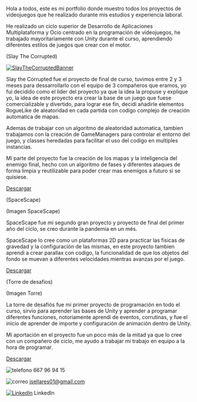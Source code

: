 Hola a todos, este es mi portfolio donde muestro todos los proyectos de videojuegos que he realizado durante mis estudios y experiencia laboral.

He realizado un ciclo superior de Desarrollo de Aplicaciones Multiplataforma y Ocio centrado en la programación de videojuegos, he trabajado mayoritariamente con Unity durante el curso, aprendiendo diferentes estilos de juegos que crear con el motor.

(Slay The Corrupted)

[![SlayTheCorruptedBanner](https://github.com/TiredProgrammer70/Portfolio/assets/109514725/39036217-cdae-4a69-8648-878d05aede3d)](https://drive.google.com/file/d/1O50YXRgjCIfhkQlTCcRi0NL4QlLtnIg5/view?usp=drive_link)

Slay the Corrupted fue el proyecto de final de curso, tuvimos entre 2 y 3 meses para dessarrollarlo con el equipo de 3 compañeros que eramos, yo fui decidido como el lider del proyecto ya que la idea la propuse y explique yo, la idea de este proyecto era crear la base de un juego que fuese comercializable y divertido, para lograr ese fin, decidi añadirle elementos RogueLike de aleatoridad en cada partida con codigo complejo de creación automatica de mapas.

Ademas de trabajar con un algoritmo de aleatoridad automatica, tambien trabajamos con la creación de GameManagers para controlar el entorno del juego, y classes heredadas para facilitar el uso del codigo en multiples instancias.

Mi parte del proyecto fue la creación de los mapas y la inteligencia del enemigo final, hecho con un algoritmo de fases y diferentes ataques de forma limpia y reutilizable para poder crear mas enemigos a futuro si se quisiese.

[Descargar](https://drive.google.com/file/d/1O50YXRgjCIfhkQlTCcRi0NL4QlLtnIg5/view?usp=drive_link)

(SpaceScape)

(Imagen SpaceScape)

SpaceScape fue mi segundo gran proyecto y proyecto de final del primer año del ciclo, se creo durante la pandemia en un més.

SpaceScape lo cree como un plataformas 2D para practicar las fisicas de gravedad y la configuración de las mismas, en este proyecto tambien aprendi a crear parallax con codigo, la funcionalidad de que los objetos del fondo se muevan a diferentes velocidades mientras avanzas por el juego.

[Descargar](https://drive.google.com/file/d/1bnfME8W120nxHo1SxYzcIU6zgQTkQrlQ/view?usp=drive_link)

(Torre de desafios)

(Imagen Torre)

La torre de desafiós fue mi primer proyecto de programación en todo el curso, sirvio para aprender las bases de Unity y aprender a programar diferentes funciones, notoriamente aprendi de eventos, corrutinas, y fue el inicio de aprender de importe y configuración de animación dentro de Unity.

Mi aportación en el proyecto fue un poco más de la mitad ya que lo cree con un compañero de ciclo, me ayudo a trabajar mi trabajo en equipo a la hora de programar.

[Descargar](https://drive.google.com/file/d/1wiRNdZfgetoRrpQHFs_arkirY8-vLujm/view?usp=drive_link)

![telefono](https://github.com/TiredProgrammer70/Portfolio/assets/109514725/17faf312-6d4d-46e9-a7e0-e59fd990ea42) 667 96 94 15

![correo](https://github.com/TiredProgrammer70/Portfolio/assets/109514725/918883f7-0011-4d0f-8842-24f03a704253) jsellares01@gmail.com

[![LinkedIn](https://github.com/TiredProgrammer70/Portfolio/assets/109514725/c3c40be2-cb2e-4c05-96e9-1bfa82d99be9)](https://www.linkedin.com/in/jordi-sellares-0ba95b235/?locale=es_ES) LinkedIn

